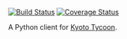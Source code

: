 [![Build Status](https://travis-ci.org/eungju/dongraetrader-python.svg?branch=master)](https://travis-ci.org/eungju/dongraetrader-python)
[![Coverage Status](https://coveralls.io/repos/eungju/dongraetrader-python/badge.svg)](https://coveralls.io/r/eungju/dongraetrader-python)

A Python client for [Kyoto Tycoon](http://fallabs.com/kyototycoon/).
